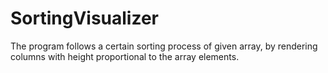 # SortingVisualizer
The program follows a certain sorting process of given array, by rendering columns with height proportional to the array elements.
